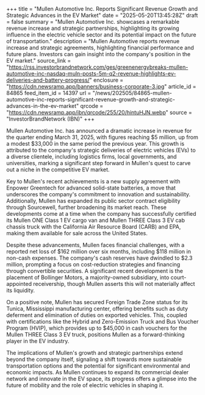 +++
title = "Mullen Automotive Inc. Reports Significant Revenue Growth and Strategic Advances in the EV Market"
date = "2025-05-20T13:45:28Z"
draft = false
summary = "Mullen Automotive Inc. showcases a remarkable revenue increase and strategic partnerships, highlighting its growing influence in the electric vehicle sector and its potential impact on the future of transportation."
description = "Mullen Automotive reports revenue increase and strategic agreements, highlighting financial performance and future plans. Investors can gain insight into the company's position in the EV market."
source_link = "https://rss.investorbrandnetwork.com/ges/greenenergybreaks-mullen-automotive-inc-nasdaq-muln-posts-5m-q2-revenue-highlights-ev-deliveries-and-battery-progress/"
enclosure = "https://cdn.newsramp.app/banners/business-corporate-3.jpg"
article_id = 84865
feed_item_id = 14397
url = "/news/202505/84865-mullen-automotive-inc-reports-significant-revenue-growth-and-strategic-advances-in-the-ev-market"
qrcode = "https://cdn.newsramp.app/ibn/qrcode/255/20/hintuHJN.webp"
source = "InvestorBrandNetwork (IBN)"
+++

<p>Mullen Automotive Inc. has announced a dramatic increase in revenue for the quarter ending March 31, 2025, with figures reaching $5 million, up from a modest $33,000 in the same period the previous year. This growth is attributed to the company's strategic deliveries of electric vehicles (EVs) to a diverse clientele, including logistics firms, local governments, and universities, marking a significant step forward in Mullen's quest to carve out a niche in the competitive EV market.</p><p>Key to Mullen's recent achievements is a new supply agreement with Enpower Greentech for advanced solid-state batteries, a move that underscores the company's commitment to innovation and sustainability. Additionally, Mullen has expanded its public sector contract eligibility through Sourcewell, further broadening its market reach. These developments come at a time when the company has successfully certified its Mullen ONE Class 1 EV cargo van and Mullen THREE Class 3 EV cab chassis truck with the California Air Resource Board (CARB) and EPA, making them available for sale across the United States.</p><p>Despite these advancements, Mullen faces financial challenges, with a reported net loss of $162 million over six months, including $118 million in non-cash expenses. The company's cash reserves have dwindled to $2.3 million, prompting a focus on cost-reduction strategies and financing through convertible securities. A significant recent development is the placement of Bollinger Motors, a majority-owned subsidiary, into court-appointed receivership, though Mullen asserts this will not materially affect its liquidity.</p><p>On a positive note, Mullen has secured Foreign Trade Zone status for its Tunica, Mississippi manufacturing center, offering benefits such as duty deferment and elimination of duties on exported vehicles. This, coupled with certifications like the Hybrid and Zero-Emission Truck and Bus Voucher Program (HVIP), which provides up to $45,000 in cash vouchers for the Mullen THREE Class 3 EV truck, positions Mullen as a forward-thinking player in the EV industry.</p><p>The implications of Mullen's growth and strategic partnerships extend beyond the company itself, signaling a shift towards more sustainable transportation options and the potential for significant environmental and economic impacts. As Mullen continues to expand its commercial dealer network and innovate in the EV space, its progress offers a glimpse into the future of mobility and the role of electric vehicles in shaping it.</p>